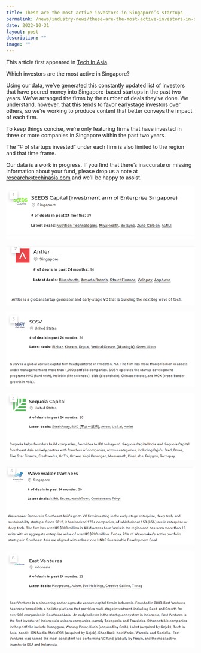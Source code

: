 ```yaml
---
title: These are the most active investors in Singapore’s startups
permalink: /news/industry-news/these-are-the-most-active-investors-in-singapores-startups/
date: 2022-10-31
layout: post
description: ""
image: ""
---
```

This article first appeared in [Tech In Asia](https://www.techinasia.com/active-investors-singapores-startups).

Which investors are the most active in Singapore? 

Using our data, we’ve generated this constantly updated list of investors that have poured money into Singapore-based startups in the past two years. We’ve arranged the firms by the number of deals they’ve done. We understand, however, that this tends to favor earlystage investors over others, so we’re working to produce content that better conveys the impact of each firm. 

To keep things concise, we’re only featuring firms that have invested in three or more companies in Singapore within the past two years. 

The “# of startups invested” under each firm is also limited to the region and that time frame. 

Our data is a work in progress. If you find that there’s inaccurate or missing information about your fund, please drop us a note at research@techinasia.com and we’ll be happy to assist.

<a href="https://www.techinasia.com/active-investors-singapores-startups"><img src="/images/topinvestor1.png"></a>

<a href="https://www.techinasia.com/active-investors-singapores-startups"><img src="/images/topinvestor2.png"></a>

<a href="https://www.techinasia.com/active-investors-singapores-startups"><img src="/images/topinvestor3.png"></a>

<a href="https://www.techinasia.com/active-investors-singapores-startups"><img src="/images/topinvestor4.png"></a>

<a href="https://www.techinasia.com/active-investors-singapores-startups"><img src="/images/topinvestor5.png"></a>

<a href="https://www.techinasia.com/active-investors-singapores-startups"><img src="/images/topinvestor6.png"></a>

